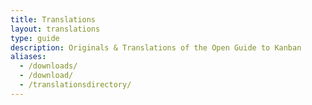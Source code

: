```yaml
---
title: Translations
layout: translations
type: guide
description: Originals & Translations of the Open Guide to Kanban
aliases:
  - /downloads/
  - /download/
  - /translationsdirectory/
---
```


